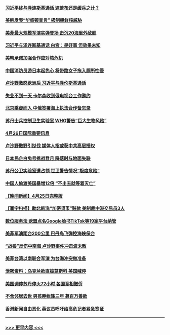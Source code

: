 #### [习近平终与泽连斯基通话 遮羞布还是缓兵之计？](../pages/prog202/a103699754.md?t=04270943) 
#### [美韩发表“华盛顿宣言” 遏制朝鲜核威胁](../pages/prog202/a103699762.md?t=04270943) 
#### [美菲最大规模军演实弹登场 击沉20海里外敌舰](../pages/prog202/a103699752.md?t=04270943) 
#### [习近平与泽连斯基通话 白宫：是好事 但效果未知](../pages/prog202/a103699590.md?t=04270943) 
#### [美韩承诺加强合作应对核危机](../pages/prog202/a103699443.md?t=04270943) 
#### [中国消防员游日本起色心 将带路女子拖入厕所性侵](../pages/prog202/a103699445.md?t=04270943) 
#### [卢沙野激怒欧洲后 习近平与泽伦斯基通话](../pages/prog202/a103699382.md?t=04270943) 
#### [失业不到一天 卡尔森收到俄电视台工作邀约](../pages/prog202/a103699275.md?t=04270943) 
#### [北京乘虚而入 中俄签署海上执法合作备忘录](../pages/prog202/a103699266.md?t=04270943) 
#### [苏丹士兵控制卫生实验室 WHO警告“巨大生物风险”](../pages/prog202/a103699271.md?t=04270943) 
#### [4月26日国际重要讯息](../pages/prog202/a103699282.md?t=04270943) 
#### [卢沙野撒野引挞伐 媒体人指或获中共高层授权](../pages/prog202/a103699182.md?t=04270943) 
#### [日本民企白兔号挑战登月 降落时与地面失联](../pages/prog202/a103699201.md?t=04270943) 
#### [苏丹公卫实验室遭占领 世卫警告情况“极度危险”](../pages/prog202/a103699197.md?t=04270943) 
#### [中国人偷渡美国暴增12倍 “不出去就等着灭亡”](../pages/prog202/a103699140.md?t=04270943) 
#### [【晚间新闻】4月25日完整版](../pages/prog202/a103699036.md?t=04270943) 
#### [【寰宇扫描】助北韩洗“加密货币”赃款 美制裁中港交易员3人](../pages/prog202/a103699041.md?t=04270943) 
#### [数位服务法 欧盟点名Google脸书TikTok等19家平台纳管](../pages/prog202/a103699099.md?t=04270943) 
#### [美菲军演距台200公里 巴丹岛飞弹控海峡保台](../pages/prog202/a103699038.md?t=04270943) 
#### [“战狼”反伤中南海 卢沙野事件冲击波未散](../pages/prog202/a103699053.md?t=04270943) 
#### [美菲台湾以南联合军演 为台海冲突做准备](../pages/prog202/a103698923.md?t=04270943) 
#### [泄密资料：乌克兰欲直捣莫斯科 美国喊停](../pages/prog202/a103698922.md?t=04270943) 
#### [美国调停苏丹停火72小时 各国竞相撤侨](../pages/prog202/a103698920.md?t=04270943) 
#### [不舍邻居去世 男孩睡帐篷三年 募百万善款](../pages/prog202/a103698903.md?t=04270943) 
#### [香港新闻自由恶化 英议员呼吁给高危记者紧急签证](../pages/prog202/a103698834.md?t=04270943) 

----
#### [ >>> 更早内容 <<< ](../indexes/prog202-earlier.md)
